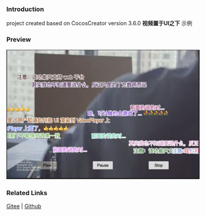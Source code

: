 ### Introduction

project created based on CocosCreator version 3.6.0 **视频置于UI之下** 示例

### Preview
![image](../../../image/202203/2022030208.jpg)

### Related Links
[Gitee](https://gitee.com/mirrors_cocos-creator/example-cases/tree/v2.4.3/assets/cases/02_ui/09_videoplayer) | [Github](https://github.com/cocos-creator/example-cases/tree/v2.4.3/assets/cases/02_ui/09_videoplayer)